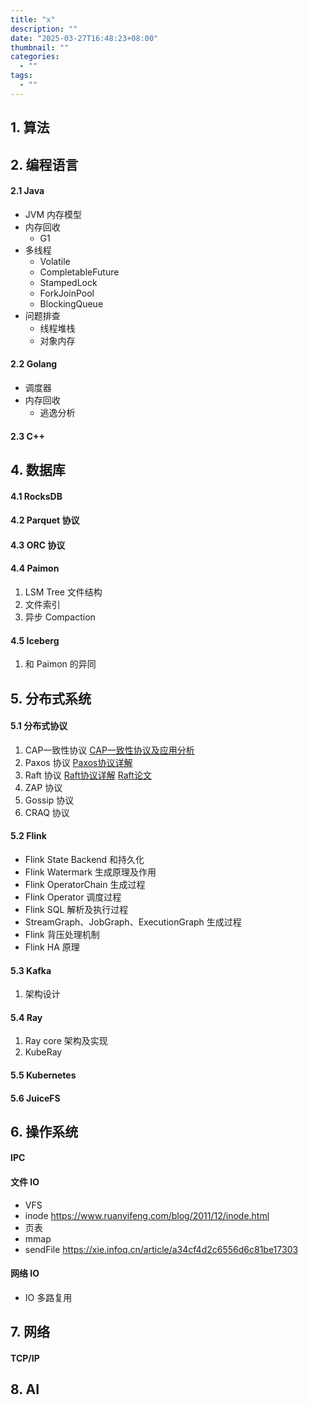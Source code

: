 ```yaml
---
title: "x"
description: ""
date: "2025-03-27T16:48:23+08:00"
thumbnail: ""
categories:
  - ""
tags:
  - ""
---
```

## 1. 算法
## 2. 编程语言
#### 2.1 Java
- JVM 内存模型
- 内存回收
    - G1
- 多线程
    - Volatile
    - CompletableFuture
    - StampedLock
    - ForkJoinPool
    - BlockingQueue
- 问题排查
    - 线程堆栈
    - 对象内存
#### 2.2 Golang
- 调度器
- 内存回收 
    - 逃逸分析
#### 2.3 C++
## 4. 数据库
#### 4.1 RocksDB
#### 4.2 Parquet 协议
#### 4.3 ORC 协议
#### 4.4 Paimon
1. LSM Tree 文件结构
2. 文件索引
3. 异步 Compaction
#### 4.5 Iceberg
1. 和 Paimon 的异同
## 5. 分布式系统
#### 5.1 分布式协议
1. CAP一致性协议
[CAP一致性协议及应用分析](https://tech.youzan.com/cap-coherence-protocol-and-application-analysis/)
2. Paxos 协议
[Paxos协议详解](https://chinalhr.github.io/post/distributed-systems-consensus-algorithm-paxos/)
3. Raft 协议
[Raft协议详解](https://zhuanlan.zhihu.com/p/32052223)
[Raft论文](https://docs.qq.com/doc/DY0VxSkVGWHFYSlZJ?_t=1609557593539)
4. ZAP 协议
5. Gossip 协议
6. CRAQ 协议
#### 5.2 Flink
- Flink State Backend 和持久化
- Flink Watermark 生成原理及作用
- Flink OperatorChain 生成过程
- Flink Operator 调度过程
- Flink SQL 解析及执行过程
- StreamGraph、JobGraph、ExecutionGraph 生成过程
- Flink 背压处理机制
- Flink HA 原理
#### 5.3 Kafka
1. 架构设计
#### 5.4 Ray
1. Ray core 架构及实现
2. KubeRay
#### 5.5 Kubernetes
#### 5.6 JuiceFS
## 6. 操作系统
#### IPC
#### 文件 IO
- VFS
- inode
https://www.ruanyifeng.com/blog/2011/12/inode.html
- 页表
- mmap
- sendFile
https://xie.infoq.cn/article/a34cf4d2c6556d6c81be17303
#### 网络 IO
- IO 多路复用
## 7. 网络
#### TCP/IP
#### 
## 8. AI
